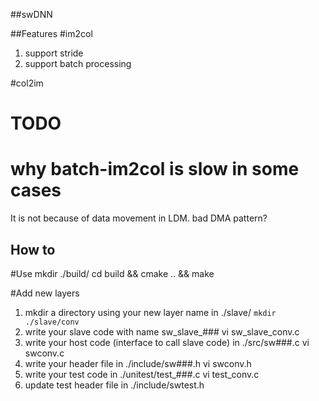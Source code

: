 ##swDNN

##Features
#im2col
1. support stride
2. support batch processing

#col2im


# TODO
# why batch-im2col is slow in some cases
It is not because of data movement in LDM.
bad DMA pattern?


## How to
#Use
mkdir ./build/
cd build && cmake .. && make

#Add new layers
1. mkdir a directory using your new layer name in ./slave/
`mkdir ./slave/conv`
2. write your slave code with name sw_slave_###
vi sw_slave_conv.c
3. write your host code (interface to call slave code) in ./src/sw###.c
vi swconv.c
4. write your header file in ./include/sw###.h
vi swconv.h
5. write your test code in ./unitest/test_###.c
vi test_conv.c
6. update test header file in ./include/swtest.h

